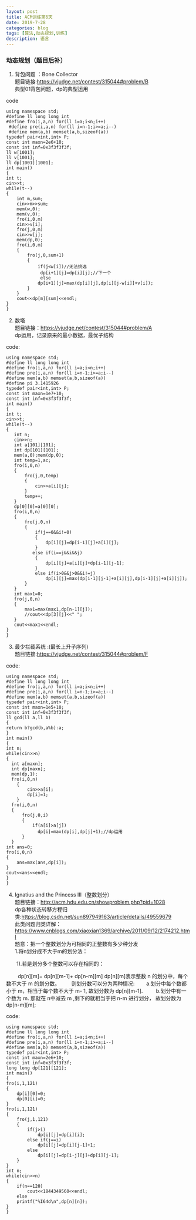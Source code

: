 ```yaml
---
layout: post
title: ACM训练第6天
date: 2019-7-28
categories: blog
tags: [算法,动态规划,训练]
description: 语言
---
```


### 动态规划（题目后补）
1. 背包问题 ：Bone Collector <br/>
题目链接:<https://vjudge.net/contest/315044#problem/B><br/>
典型01背包问题，dp的典型运用<br>

code
  
    using namespace std;
    #define ll long long int
    #define fro(i,a,n) for(ll i=a;i<n;i++)
     #define pre(i,a,n) for(ll i=n-1;i>=a;i--)
     #define mem(a,b) memset(a,b,sizeof(a))
    typedef pair<int,int> P;
    const int maxn=2e6+10;
    const int inf=0x3f3f3f3f;
    ll w[1001];
    ll v[1001];
    ll dp[1001][1001];
    int main()
    {
    int t;
    cin>>t;
    while(t--)
    {
        int m,sum;
        cin>>m>>sum;
        mem(w,0);
        mem(v,0);
        fro(i,0,m)
        cin>>v[i];
        fro(j,0,m)
        cin>>w[j];
        mem(dp,0);
        fro(i,0,m)
        {
            fro(j,0,sum+1)
            {
                if(j<w[i])//无法挑选
                 dp[i+1][j]=dp[i][j];//下一个
                 else
                dp[i+1][j]=max(dp[i][j],dp[i][j-w[i]]+v[i]);
            }
        }
        cout<<dp[m][sum]<<endl;
    }
    }
2. 数塔 <br/>
题目链接：<https://vjudge.net/contest/315044#problem/A><br/>
dp运用，记录原来的最小数据，最优子结构

code:

    using namespace std;
    #define ll long long int
    #define fro(i,a,n) for(ll i=a;i<n;i++)
    #define pre(i,a,n) for(ll i=n-1;i>=a;i--)
    #define mem(a,b) memset(a,b,sizeof(a))
    #define pi 3.1415926
    typedef pair<int,int> P;
    const int maxn=1e7+10;
    const int inf=0x3f3f3f3f;
    int main()
    {
    int t;
    cin>>t;
    while(t--)
    {
       int n;
       cin>>n;
       int a[101][101];
       int dp[101][101];
       mem(a,0);mem(dp,0);
       int temp=1,ac;
       fro(i,0,n)
       {
           fro(j,0,temp)
           {
               cin>>a[i][j];
           }
           temp++;
       }
       dp[0][0]=a[0][0];
       fro(i,0,n)
       {
           fro(j,0,n)
           {
               if(j==0&&i!=0)
               {
                   dp[i][j]=dp[i-1][j]+a[i][j];
               }
              else if(i==j&&i&&j)
               {
                   dp[i][j]=a[i][j]+dp[i-1][j-1];
               }
               else if(i>0&&j>0&&i!=j)
                   dp[i][j]=max(dp[i-1][j-1]+a[i][j],dp[i-1][j]+a[i][j]);
           }
       }
       int max1=0;
       fro(j,0,n)
       {
           max1=max(max1,dp[n-1][j]);
           //cout<<dp[3][j]<<" ";
       }
       cout<<max1<<endl;
    }
    }
3. 最少拦截系统 :(最长上升子序列)<br/>
题目链接:<https://vjudge.net/contest/315044#problem/F><br/>

code:

    using namespace std;
    #define ll long long int
    #define fro(i,a,n) for(ll i=a;i<n;i++)
    #define pre(i,a,n) for(ll i=n-1;i>=a;i--)
    #define mem(a,b) memset(a,b,sizeof(a))
    typedef pair<int,int> P;
    const int maxn=1e5+10;
    const int inf=0x3f3f3f3f;
    ll gcd(ll a,ll b)
    {
    return b?gcd(b,a%b):a;
    }
    int main()
    {
    int n;
    while(cin>>n)
    {
      int a[maxn];
      int dp[maxn];
      mem(dp,1);
      fro(i,0,n)
        {
            cin>>a[i];
            dp[i]=1;
        }
      fro(i,0,n)
      {
          fro(j,0,i)
          {
              if(a[i]>a[j])
                dp[i]=max(dp[i],dp[j]+1);//dp运用
          }
      }
    int ans=0;
    fro(i,0,n)
    {
        ans=max(ans,dp[i]);
    }
    cout<<ans<<endl;
    }
    }
4. Ignatius and the Princess III（整数划分）<br/>
题目链接：<http://acm.hdu.edu.cn/showproblem.php?pid=1028><br/>
dp各种状态转移方程归类:<https://blog.csdn.net/sun897949163/article/details/49559679><br/>
此类问题归类详解：<https://www.cnblogs.com/xiaoxian1369/archive/2011/09/12/2174212.html><br/>
题意：把一个整数划分为可相同的正整数有多少种分发<br>
1.将n划分成不大于m的划分法： 

 　　1).若是划分多个整数可以存在相同的：

 　　 dp[n][m]= dp[n][m-1]+ dp[n-m][m]  dp[n][m]表示整数 n 的划分中，每个数不大于 m 的划分数。
     　　则划分数可以分为两种情况:
     　　a.划分中每个数都小于 m，相当于每个数不大于 m- 1, 故划分数为 dp[n][m-1].
    　　 b.划分中有一个数为 m. 那就在 n中减去 m ,剩下的就相当于把 n-m 进行划分， 故划分数为 dp[n-m][m];

code:

    using namespace std;
    #define ll long long int
    #define fro(i,a,n) for(ll i=a;i<n;i++)
    #define pre(i,a,n) for(ll i=n-1;i>=a;i--)
    #define mem(a,b) memset(a,b,sizeof(a))
    typedef pair<int,int> P;
    const int maxn=2e6+10;
    const int inf=0x3f3f3f3f;
    long long dp[121][121];
    int main()
    {
    fro(i,1,121)
    {
        dp[i][0]=0;
        dp[0][i]=0;
    }
    fro(i,1,121)
    {
        fro(j,1,121)
        {
            if(j>i)
                dp[i][j]=dp[i][i];
            else if(j==i)
                dp[i][j]=dp[i][j-1]+1;
            else
                dp[i][j]=dp[i-j][j]+dp[i][j-1];
        }
    }
    int n;
    while(cin>>n)
    {
        if(n==120)
            cout<<1844349560<<endl;
        else
        printf("%I64d\n",dp[n][n]);
    }
    }










